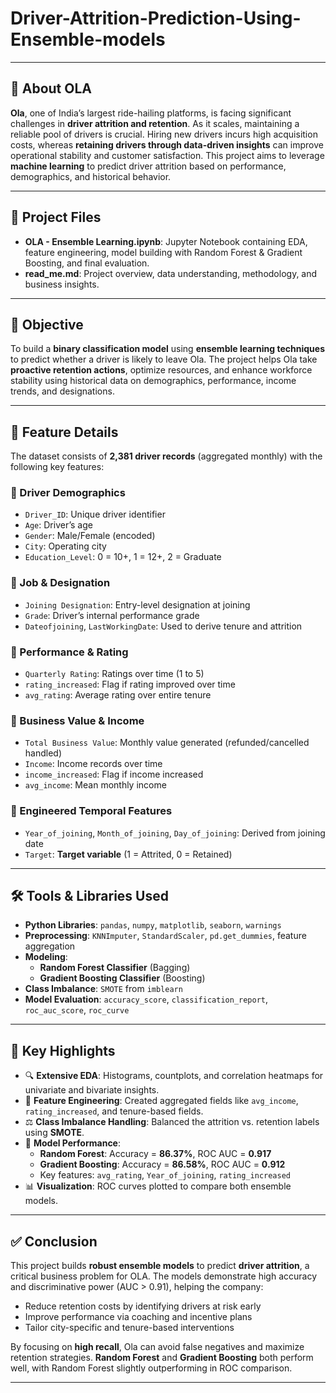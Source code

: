 # Driver-Attrition-Prediction-Using-Ensemble-models

---

## 🏢 About OLA

**Ola**, one of India’s largest ride-hailing platforms, is facing significant challenges in **driver attrition and retention**. As it scales, maintaining a reliable pool of drivers is crucial. Hiring new drivers incurs high acquisition costs, whereas **retaining drivers through data-driven insights** can improve operational stability and customer satisfaction. This project aims to leverage **machine learning** to predict driver attrition based on performance, demographics, and historical behavior.

---

## 📁 Project Files

- **OLA - Ensemble Learning.ipynb**: Jupyter Notebook containing EDA, feature engineering, model building with Random Forest & Gradient Boosting, and final evaluation.
- **read_me.md**: Project overview, data understanding, methodology, and business insights.

---

## 🎯 Objective

To build a **binary classification model** using **ensemble learning techniques** to predict whether a driver is likely to leave Ola. The project helps Ola take **proactive retention actions**, optimize resources, and enhance workforce stability using historical data on demographics, performance, income trends, and designations.

---

## 🧾 Feature Details

The dataset consists of **2,381 driver records** (aggregated monthly) with the following key features:

### 🔹 Driver Demographics
- `Driver_ID`: Unique driver identifier
- `Age`: Driver’s age
- `Gender`: Male/Female (encoded)
- `City`: Operating city
- `Education_Level`: 0 = 10+, 1 = 12+, 2 = Graduate

### 🔹 Job & Designation
- `Joining Designation`: Entry-level designation at joining
- `Grade`: Driver’s internal performance grade
- `Dateofjoining`, `LastWorkingDate`: Used to derive tenure and attrition

### 🔹 Performance & Rating
- `Quarterly Rating`: Ratings over time (1 to 5)
- `rating_increased`: Flag if rating improved over time
- `avg_rating`: Average rating over entire tenure

### 🔹 Business Value & Income
- `Total Business Value`: Monthly value generated (refunded/cancelled handled)
- `Income`: Income records over time
- `income_increased`: Flag if income increased
- `avg_income`: Mean monthly income

### 🔹 Engineered Temporal Features
- `Year_of_joining`, `Month_of_joining`, `Day_of_joining`: Derived from joining date
- `Target`: **Target variable** (1 = Attrited, 0 = Retained)

---

## 🛠 Tools & Libraries Used

- **Python Libraries**: `pandas`, `numpy`, `matplotlib`, `seaborn`, `warnings`
- **Preprocessing**: `KNNImputer`, `StandardScaler`, `pd.get_dummies`, feature aggregation
- **Modeling**:
  - **Random Forest Classifier** (Bagging)
  - **Gradient Boosting Classifier** (Boosting)
- **Class Imbalance**: `SMOTE` from `imblearn`
- **Model Evaluation**: `accuracy_score`, `classification_report`, `roc_auc_score`, `roc_curve`

---

## 🌟 Key Highlights

- 🔍 **Extensive EDA**: Histograms, countplots, and correlation heatmaps for univariate and bivariate insights.
- 🧱 **Feature Engineering**: Created aggregated fields like `avg_income`, `rating_increased`, and tenure-based fields.
- ⚖️ **Class Imbalance Handling**: Balanced the attrition vs. retention labels using **SMOTE**.
- 🌲 **Model Performance**:
  - **Random Forest**: Accuracy = **86.37%**, ROC AUC = **0.917**
  - **Gradient Boosting**: Accuracy = **86.58%**, ROC AUC = **0.912**
  - Key features: `avg_rating`, `Year_of_joining`, `rating_increased`
- 📊 **Visualization**: ROC curves plotted to compare both ensemble models.

---

## ✅ Conclusion

This project builds **robust ensemble models** to predict **driver attrition**, a critical business problem for OLA. The models demonstrate high accuracy and discriminative power (AUC > 0.91), helping the company:

- Reduce retention costs by identifying drivers at risk early
- Improve performance via coaching and incentive plans
- Tailor city-specific and tenure-based interventions

By focusing on **high recall**, Ola can avoid false negatives and maximize retention strategies. **Random Forest** and **Gradient Boosting** both perform well, with Random Forest slightly outperforming in ROC comparison.

---
